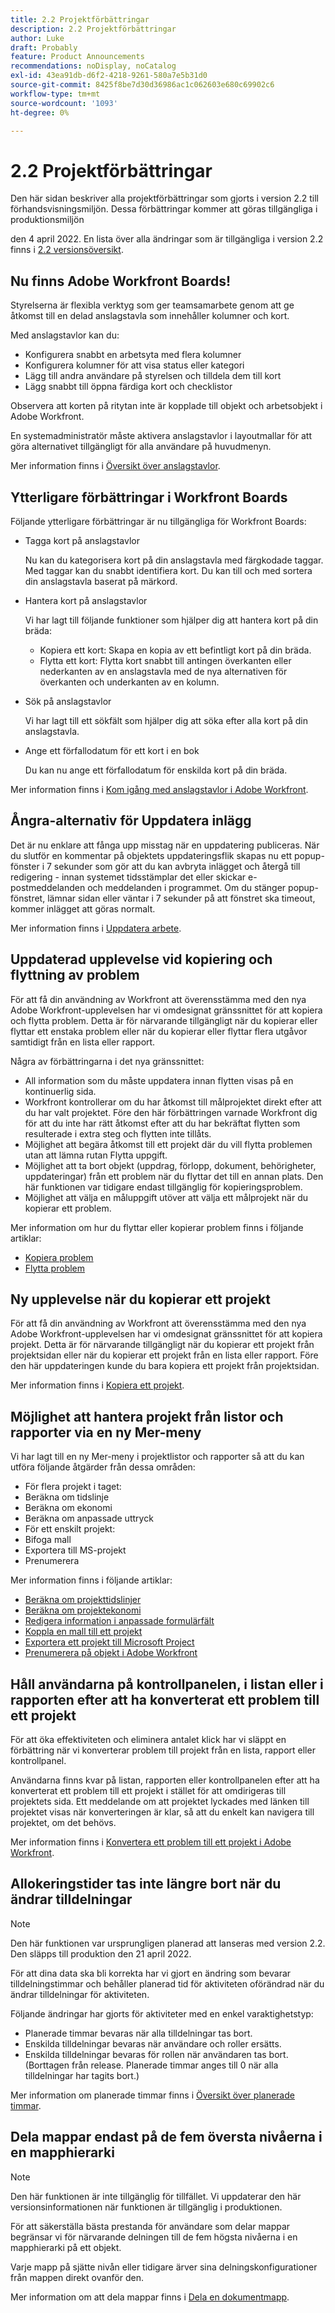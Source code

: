 ```yaml
---
title: 2.2 Projektförbättringar
description: 2.2 Projektförbättringar
author: Luke
draft: Probably
feature: Product Announcements
recommendations: noDisplay, noCatalog
exl-id: 43ea91db-d6f2-4218-9261-580a7e5b31d0
source-git-commit: 8425f8be7d30d36986ac1c062603e680c69902c6
workflow-type: tm+mt
source-wordcount: '1093'
ht-degree: 0%

---
```


# 2.2 Projektförbättringar

Den här sidan beskriver alla projektförbättringar som gjorts i version 2.2 till förhandsvisningsmiljön. Dessa förbättringar kommer att göras tillgängliga i produktionsmiljön

<!--
<MadCap:conditionalText data-mc-conditions="QuicksilverOrClassic.Draft mode">
in January 2022
</MadCap:conditionalText>
-->

den 4 april 2022. En lista över alla ändringar som är tillgängliga i version 2.2 finns i [2.2 versionsöversikt](../../../product-announcements/product-releases/22.2-release-activity/22-2-release-overview.md).

## Nu finns Adobe Workfront Boards!

Styrelserna är flexibla verktyg som ger teamsamarbete genom att ge åtkomst till en delad anslagstavla som innehåller kolumner och kort.

Med anslagstavlor kan du:

* Konfigurera snabbt en arbetsyta med flera kolumner
* Konfigurera kolumner för att visa status eller kategori
* Lägg till andra användare på styrelsen och tilldela dem till kort
* Lägg snabbt till öppna färdiga kort och checklistor

Observera att korten på ritytan inte är kopplade till objekt och arbetsobjekt i Adobe Workfront.

En systemadministratör måste aktivera anslagstavlor i layoutmallar för att göra alternativet tillgängligt för alla användare på huvudmenyn.

Mer information finns i [Översikt över anslagstavlor](../../../agile/boards-overview.md).

## Ytterligare förbättringar i Workfront Boards

Följande ytterligare förbättringar är nu tillgängliga för Workfront Boards:

* Tagga kort på anslagstavlor

  Nu kan du kategorisera kort på din anslagstavla med färgkodade taggar. Med taggar kan du snabbt identifiera kort. Du kan till och med sortera din anslagstavla baserat på märkord.

* Hantera kort på anslagstavlor

  Vi har lagt till följande funktioner som hjälper dig att hantera kort på din bräda:

   * Kopiera ett kort: Skapa en kopia av ett befintligt kort på din bräda.
   * Flytta ett kort: Flytta kort snabbt till antingen överkanten eller nederkanten av en anslagstavla med de nya alternativen för överkanten och underkanten av en kolumn.

* Sök på anslagstavlor

  Vi har lagt till ett sökfält som hjälper dig att söka efter alla kort på din anslagstavla.

* Ange ett förfallodatum för ett kort i en bok

  Du kan nu ange ett förfallodatum för enskilda kort på din bräda.

Mer information finns i [Kom igång med anslagstavlor i Adobe Workfront](../../../agile/get-started-with-boards/get-started-with-boards.md).

## Ångra-alternativ för Uppdatera inlägg

Det är nu enklare att fånga upp misstag när en uppdatering publiceras. När du slutför en kommentar på objektets uppdateringsflik skapas nu ett popup-fönster i 7 sekunder som gör att du kan avbryta inlägget och återgå till redigering - innan systemet tidsstämplar det eller skickar e-postmeddelanden och meddelanden i programmet. Om du stänger popup-fönstret, lämnar sidan eller väntar i 7 sekunder på att fönstret ska timeout, kommer inlägget att göras normalt.

Mer information finns i [Uppdatera arbete](../../../workfront-basics/updating-work-items-and-viewing-updates/update-work.md).

## Uppdaterad upplevelse vid kopiering och flyttning av problem

För att få din användning av Workfront att överensstämma med den nya Adobe Workfront-upplevelsen har vi omdesignat gränssnittet för att kopiera och flytta problem. Detta är för närvarande tillgängligt när du kopierar eller flyttar ett enstaka problem eller när du kopierar eller flyttar flera utgåvor samtidigt från en lista eller rapport.

Några av förbättringarna i det nya gränssnittet:

* All information som du måste uppdatera innan flytten visas på en kontinuerlig sida.
* Workfront kontrollerar om du har åtkomst till målprojektet direkt efter att du har valt projektet. Före den här förbättringen varnade Workfront dig för att du inte har rätt åtkomst efter att du har bekräftat flytten som resulterade i extra steg och flytten inte tillåts.
* Möjlighet att begära åtkomst till ett projekt där du vill flytta problemen utan att lämna rutan Flytta uppgift.
* Möjlighet att ta bort objekt (uppdrag, förlopp, dokument, behörigheter, uppdateringar) från ett problem när du flyttar det till en annan plats. Den här funktionen var tidigare endast tillgänglig för kopieringsproblem.
* Möjlighet att välja en måluppgift utöver att välja ett målprojekt när du kopierar ett problem.

Mer information om hur du flyttar eller kopierar problem finns i följande artiklar:

* [Kopiera problem](../../../manage-work/issues/manage-issues/copy-issues.md)
* [Flytta problem](../../../manage-work/issues/manage-issues/move-issues.md)

## Ny upplevelse när du kopierar ett projekt

För att få din användning av Workfront att överensstämma med den nya Adobe Workfront-upplevelsen har vi omdesignat gränssnittet för att kopiera projekt. Detta är för närvarande tillgängligt när du kopierar ett projekt från projektsidan eller när du kopierar ett projekt från en lista eller rapport. Före den här uppdateringen kunde du bara kopiera ett projekt från projektsidan.

Mer information finns i [Kopiera ett projekt](../../../manage-work/projects/manage-projects/copy-project.md).

## Möjlighet att hantera projekt från listor och rapporter via en ny Mer-meny

Vi har lagt till en ny Mer-meny i projektlistor och rapporter så att du kan utföra följande åtgärder från dessa områden:

* För flera projekt i taget:
* Beräkna om tidslinje
* Beräkna om ekonomi
* Beräkna om anpassade uttryck
* För ett enskilt projekt:
* Bifoga mall
* Exportera till MS-projekt
* Prenumerera

Mer information finns i följande artiklar:

* [Beräkna om projekttidslinjer](../../../manage-work/projects/manage-projects/recalculate-project-timeline.md)
* [Beräkna om projektekonomi](../../../manage-work/projects/project-finances/recalculate-project-finances.md)
* [Redigera information i anpassade formulärfält](../../../workfront-basics/work-with-custom-forms/edit-custom-forms.md)
* [Koppla en mall till ett projekt](../../../manage-work/projects/create-and-manage-templates/attach-template-to-project.md)
* [Exportera ett projekt till Microsoft Project](../../../manage-work/projects/manage-projects/export-project-to-ms-project.md)
* [Prenumerera på objekt i Adobe Workfront](../../../workfront-basics/using-notifications/subscribe-to-items-in-workfront.md)

## Håll användarna på kontrollpanelen, i listan eller i rapporten efter att ha konverterat ett problem till ett projekt

För att öka effektiviteten och eliminera antalet klick har vi släppt en förbättring när vi konverterar problem till projekt från en lista, rapport eller kontrollpanel.

Användarna finns kvar på listan, rapporten eller kontrollpanelen efter att ha konverterat ett problem till ett projekt i stället för att omdirigeras till projektets sida. Ett meddelande om att projektet lyckades med länken till projektet visas när konverteringen är klar, så att du enkelt kan navigera till projektet, om det behövs.

Mer information finns i [Konvertera ett problem till ett projekt i Adobe Workfront](../../../manage-work/issues/convert-issues/convert-issue-to-project.md).

## Allokeringstider tas inte längre bort när du ändrar tilldelningar

>[!NOTE]
>
>Den här funktionen var ursprungligen planerad att lanseras med version 2.2. Den släpps till produktion den 21 april 2022.

För att dina data ska bli korrekta har vi gjort en ändring som bevarar tilldelningstimmar och behåller planerad tid för aktiviteten oförändrad när du ändrar tilldelningar för aktiviteten.

Följande ändringar har gjorts för aktiviteter med en enkel varaktighetstyp:

* Planerade timmar bevaras när alla tilldelningar tas bort.
* Enskilda tilldelningar bevaras när användare och roller ersätts.
* Enskilda tilldelningar bevaras för rollen när användaren tas bort. (Borttagen från release. Planerade timmar anges till 0 när alla tilldelningar har tagits bort.)

Mer information om planerade timmar finns i [Översikt över planerade timmar](../../../manage-work/tasks/task-information/planned-hours.md).

## Dela mappar endast på de fem översta nivåerna i en mapphierarki

>[!NOTE]
>
>Den här funktionen är inte tillgänglig för tillfället. Vi uppdaterar den här versionsinformationen när funktionen är tillgänglig i produktionen.

För att säkerställa bästa prestanda för användare som delar mappar begränsar vi för närvarande delningen till de fem högsta nivåerna i en mapphierarki på ett objekt.

Varje mapp på sjätte nivån eller tidigare ärver sina delningskonfigurationer från mappen direkt ovanför den.

Mer information om att dela mappar finns i [Dela en dokumentmapp](../../../workfront-basics/grant-and-request-access-to-objects/share-a-document-folder.md).

